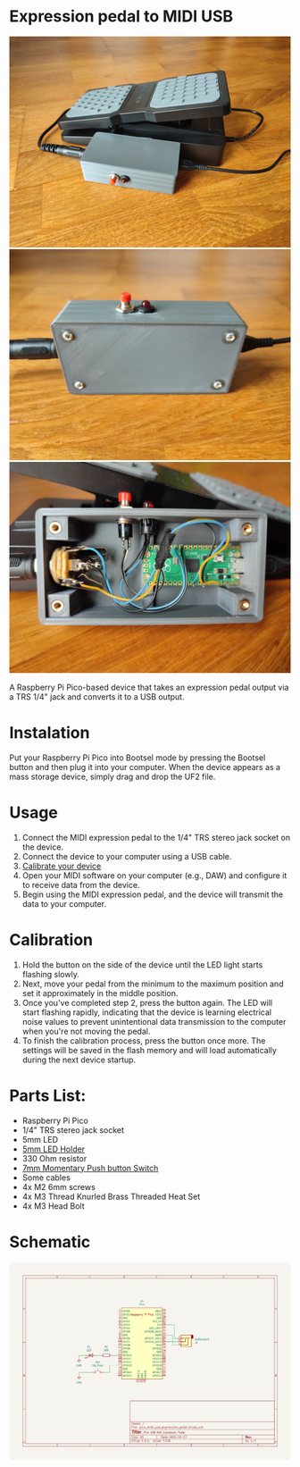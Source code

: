 # Expression pedal to MIDI USB

![schematic](images/1.jpg)
![schematic](images/2.jpg)
![schematic](images/3.jpg)

A Raspberry Pi Pico-based device that takes an expression pedal output via a TRS 1/4" jack and converts it to a USB output.

# Instalation
Put your Raspberry Pi Pico into Bootsel mode by pressing the Bootsel button and then plug it into your computer. When the device appears as a mass storage device, simply drag and drop the UF2 file.

# Usage 
1. Connect the MIDI expression pedal to the 1/4" TRS stereo jack socket on the device.
2. Connect the device to your computer using a USB cable.
3. [Calibrate your device](#calibration)
4. Open your MIDI software on your computer (e.g., DAW) and configure it to receive data from the device.
5. Begin using the MIDI expression pedal, and the device will transmit the data to your computer.

# Calibration
1. Hold the button on the side of the device until the LED light starts flashing slowly.
2. Next, move your pedal from the minimum to the maximum position and set it approximately in the middle position.
3. Once you've completed step 2, press the button again. The LED will start flashing rapidly, indicating that the device is learning electrical noise values to prevent unintentional data transmission to the computer when you're not moving the pedal.
4. To finish the calibration process, press the button once more. The settings will be saved in the flash memory and will load automatically during the next device startup.

# Parts List:
- Raspberry Pi Pico
- 1/4" TRS stereo jack socket
- 5mm LED 
- [5mm LED Holder](https://www.amazon.com/50Pcs-Holder-Socket-Light-emitting-Plastic/dp/B07NRX2YNL/ref=sr_1_8?crid=20D28FTM71WXZ&keywords=led%2Bsocket%2B5mm&qid=1697561539&sprefix=led%2Bsocket%2B5mm%2Caps%2C231&sr=8-8&th=1)
- 330 Ohm resistor
- [7mm Momentary Push button Switch](https://www.aliexpress.com/item/32790920961.html)
- Some cables
- 4x M2 6mm screws
- 4x M3 Thread Knurled Brass Threaded Heat Set
- 4x M3 Head Bolt

# Schematic
![schematic](images/schematic.svg)
